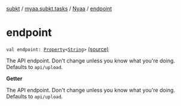 [subkt](../../index.md) / [myaa.subkt.tasks](../index.md) / [Nyaa](index.md) / [endpoint](./endpoint.md)

# endpoint

`val endpoint: `[`Property`](https://docs.gradle.org/current/javadoc/org/gradle/api/provider/Property.html)`<`[`String`](https://kotlinlang.org/api/latest/jvm/stdlib/kotlin/-string/index.html)`>` [(source)](https://github.com/Myaamori/SubKt/blob/master/src/main/kotlin/myaa/subkt/tasks/tasks.kt#L801)

The API endpoint. Don't change unless you know what you're doing.
Defaults to `api/upload`.

**Getter**

The API endpoint. Don't change unless you know what you're doing.
Defaults to `api/upload`.

